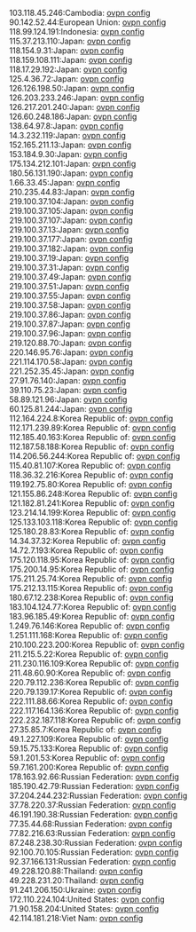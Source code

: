 103.118.45.246:Cambodia: [ovpn config](vpn/103_118_45_246.ovpn)  
90.142.52.44:European Union: [ovpn config](vpn/90_142_52_44.ovpn)  
118.99.124.191:Indonesia: [ovpn config](vpn/118_99_124_191.ovpn)  
115.37.213.110:Japan: [ovpn config](vpn/115_37_213_110.ovpn)  
118.154.9.31:Japan: [ovpn config](vpn/118_154_9_31.ovpn)  
118.159.108.111:Japan: [ovpn config](vpn/118_159_108_111.ovpn)  
118.17.29.192:Japan: [ovpn config](vpn/118_17_29_192.ovpn)  
125.4.36.72:Japan: [ovpn config](vpn/125_4_36_72.ovpn)  
126.126.198.50:Japan: [ovpn config](vpn/126_126_198_50.ovpn)  
126.203.233.246:Japan: [ovpn config](vpn/126_203_233_246.ovpn)  
126.217.201.240:Japan: [ovpn config](vpn/126_217_201_240.ovpn)  
126.60.248.186:Japan: [ovpn config](vpn/126_60_248_186.ovpn)  
138.64.97.8:Japan: [ovpn config](vpn/138_64_97_8.ovpn)  
14.3.232.119:Japan: [ovpn config](vpn/14_3_232_119.ovpn)  
152.165.211.13:Japan: [ovpn config](vpn/152_165_211_13.ovpn)  
153.184.9.30:Japan: [ovpn config](vpn/153_184_9_30.ovpn)  
175.134.212.101:Japan: [ovpn config](vpn/175_134_212_101.ovpn)  
180.56.131.190:Japan: [ovpn config](vpn/180_56_131_190.ovpn)  
1.66.33.45:Japan: [ovpn config](vpn/1_66_33_45.ovpn)  
210.235.44.83:Japan: [ovpn config](vpn/210_235_44_83.ovpn)  
219.100.37.104:Japan: [ovpn config](vpn/219_100_37_104.ovpn)  
219.100.37.105:Japan: [ovpn config](vpn/219_100_37_105.ovpn)  
219.100.37.107:Japan: [ovpn config](vpn/219_100_37_107.ovpn)  
219.100.37.13:Japan: [ovpn config](vpn/219_100_37_13.ovpn)  
219.100.37.177:Japan: [ovpn config](vpn/219_100_37_177.ovpn)  
219.100.37.182:Japan: [ovpn config](vpn/219_100_37_182.ovpn)  
219.100.37.19:Japan: [ovpn config](vpn/219_100_37_19.ovpn)  
219.100.37.31:Japan: [ovpn config](vpn/219_100_37_31.ovpn)  
219.100.37.49:Japan: [ovpn config](vpn/219_100_37_49.ovpn)  
219.100.37.51:Japan: [ovpn config](vpn/219_100_37_51.ovpn)  
219.100.37.55:Japan: [ovpn config](vpn/219_100_37_55.ovpn)  
219.100.37.58:Japan: [ovpn config](vpn/219_100_37_58.ovpn)  
219.100.37.86:Japan: [ovpn config](vpn/219_100_37_86.ovpn)  
219.100.37.87:Japan: [ovpn config](vpn/219_100_37_87.ovpn)  
219.100.37.96:Japan: [ovpn config](vpn/219_100_37_96.ovpn)  
219.120.88.70:Japan: [ovpn config](vpn/219_120_88_70.ovpn)  
220.146.95.76:Japan: [ovpn config](vpn/220_146_95_76.ovpn)  
221.114.170.58:Japan: [ovpn config](vpn/221_114_170_58.ovpn)  
221.252.35.45:Japan: [ovpn config](vpn/221_252_35_45.ovpn)  
27.91.76.140:Japan: [ovpn config](vpn/27_91_76_140.ovpn)  
39.110.75.23:Japan: [ovpn config](vpn/39_110_75_23.ovpn)  
58.89.121.96:Japan: [ovpn config](vpn/58_89_121_96.ovpn)  
60.125.81.244:Japan: [ovpn config](vpn/60_125_81_244.ovpn)  
112.164.224.8:Korea Republic of: [ovpn config](vpn/112_164_224_8.ovpn)  
112.171.239.89:Korea Republic of: [ovpn config](vpn/112_171_239_89.ovpn)  
112.185.40.163:Korea Republic of: [ovpn config](vpn/112_185_40_163.ovpn)  
112.187.58.188:Korea Republic of: [ovpn config](vpn/112_187_58_188.ovpn)  
114.206.56.244:Korea Republic of: [ovpn config](vpn/114_206_56_244.ovpn)  
115.40.81.107:Korea Republic of: [ovpn config](vpn/115_40_81_107.ovpn)  
118.36.32.216:Korea Republic of: [ovpn config](vpn/118_36_32_216.ovpn)  
119.192.75.80:Korea Republic of: [ovpn config](vpn/119_192_75_80.ovpn)  
121.155.86.248:Korea Republic of: [ovpn config](vpn/121_155_86_248.ovpn)  
121.182.81.241:Korea Republic of: [ovpn config](vpn/121_182_81_241.ovpn)  
123.214.14.199:Korea Republic of: [ovpn config](vpn/123_214_14_199.ovpn)  
125.133.103.118:Korea Republic of: [ovpn config](vpn/125_133_103_118.ovpn)  
125.180.28.83:Korea Republic of: [ovpn config](vpn/125_180_28_83.ovpn)  
14.34.37.32:Korea Republic of: [ovpn config](vpn/14_34_37_32.ovpn)  
14.72.7.193:Korea Republic of: [ovpn config](vpn/14_72_7_193.ovpn)  
175.120.118.95:Korea Republic of: [ovpn config](vpn/175_120_118_95.ovpn)  
175.200.14.95:Korea Republic of: [ovpn config](vpn/175_200_14_95.ovpn)  
175.211.25.74:Korea Republic of: [ovpn config](vpn/175_211_25_74.ovpn)  
175.212.13.115:Korea Republic of: [ovpn config](vpn/175_212_13_115.ovpn)  
180.67.12.238:Korea Republic of: [ovpn config](vpn/180_67_12_238.ovpn)  
183.104.124.77:Korea Republic of: [ovpn config](vpn/183_104_124_77.ovpn)  
183.96.185.49:Korea Republic of: [ovpn config](vpn/183_96_185_49.ovpn)  
1.249.76.146:Korea Republic of: [ovpn config](vpn/1_249_76_146.ovpn)  
1.251.111.168:Korea Republic of: [ovpn config](vpn/1_251_111_168.ovpn)  
210.100.223.200:Korea Republic of: [ovpn config](vpn/210_100_223_200.ovpn)  
211.215.5.22:Korea Republic of: [ovpn config](vpn/211_215_5_22.ovpn)  
211.230.116.109:Korea Republic of: [ovpn config](vpn/211_230_116_109.ovpn)  
211.48.60.90:Korea Republic of: [ovpn config](vpn/211_48_60_90.ovpn)  
220.79.112.236:Korea Republic of: [ovpn config](vpn/220_79_112_236.ovpn)  
220.79.139.17:Korea Republic of: [ovpn config](vpn/220_79_139_17.ovpn)  
222.111.88.66:Korea Republic of: [ovpn config](vpn/222_111_88_66.ovpn)  
222.117.164.136:Korea Republic of: [ovpn config](vpn/222_117_164_136.ovpn)  
222.232.187.118:Korea Republic of: [ovpn config](vpn/222_232_187_118.ovpn)  
27.35.85.7:Korea Republic of: [ovpn config](vpn/27_35_85_7.ovpn)  
49.1.227.109:Korea Republic of: [ovpn config](vpn/49_1_227_109.ovpn)  
59.15.75.133:Korea Republic of: [ovpn config](vpn/59_15_75_133.ovpn)  
59.1.201.53:Korea Republic of: [ovpn config](vpn/59_1_201_53.ovpn)  
59.7.161.200:Korea Republic of: [ovpn config](vpn/59_7_161_200.ovpn)  
178.163.92.66:Russian Federation: [ovpn config](vpn/178_163_92_66.ovpn)  
185.190.42.79:Russian Federation: [ovpn config](vpn/185_190_42_79.ovpn)  
37.204.244.232:Russian Federation: [ovpn config](vpn/37_204_244_232.ovpn)  
37.78.220.37:Russian Federation: [ovpn config](vpn/37_78_220_37.ovpn)  
46.191.190.38:Russian Federation: [ovpn config](vpn/46_191_190_38.ovpn)  
77.35.44.68:Russian Federation: [ovpn config](vpn/77_35_44_68.ovpn)  
77.82.216.63:Russian Federation: [ovpn config](vpn/77_82_216_63.ovpn)  
87.248.238.30:Russian Federation: [ovpn config](vpn/87_248_238_30.ovpn)  
92.100.70.105:Russian Federation: [ovpn config](vpn/92_100_70_105.ovpn)  
92.37.166.131:Russian Federation: [ovpn config](vpn/92_37_166_131.ovpn)  
49.228.120.88:Thailand: [ovpn config](vpn/49_228_120_88.ovpn)  
49.228.231.20:Thailand: [ovpn config](vpn/49_228_231_20.ovpn)  
91.241.206.150:Ukraine: [ovpn config](vpn/91_241_206_150.ovpn)  
172.110.224.104:United States: [ovpn config](vpn/172_110_224_104.ovpn)  
71.90.158.204:United States: [ovpn config](vpn/71_90_158_204.ovpn)  
42.114.181.218:Viet Nam: [ovpn config](vpn/42_114_181_218.ovpn)  
